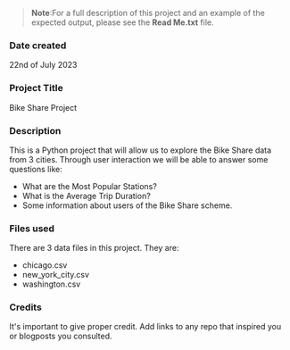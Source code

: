>**Note**:For a full description of this project and an example of the expected output, please see the **Read Me.txt** file.

### Date created
22nd of July 2023

### Project Title
Bike Share Project

### Description
This is a Python project that will allow us to explore the Bike Share data from 3 cities. Through user interaction we will be able to answer some questions like:
* What are the Most Popular Stations?
* What is the Average Trip Duration?
* Some information about users of the Bike Share scheme.


### Files used
There are 3 data files in this project. They are:
* chicago.csv
* new_york_city.csv
* washington.csv


### Credits
It's important to give proper credit. Add links to any repo that inspired you or blogposts you consulted.

